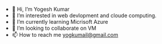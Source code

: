 - 👋 Hi, I’m Yogesh Kumar
- 👀 I’m interested in web devlopment and cloude computing.
- 🌱 I’m currently learning Micrisoft Azure
- 💞️ I’m looking to collaborate on VM
- 📫 How to reach me yogkumail@gmail.com
